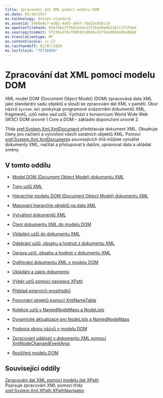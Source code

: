 ```yaml
---
title: Zpracování dat XML pomocí modelu DOM
ms.date: 03/30/2017
ms.technology: dotnet-standard
ms.assetid: 56b6e9c7-ed82-4a65-a647-7be32c83bcc8
ms.openlocfilehash: 01ef4bef57b8a2e3e13f28a98adb21b111f3f4ed
ms.sourcegitcommit: 5f236cd78cf09593c8945a7d753e0850e96a0b80
ms.translationtype: MT
ms.contentlocale: cs-CZ
ms.lasthandoff: 01/07/2020
ms.locfileid: "75710450"
---
```

# <a name="process-xml-data-using-the-dom-model"></a>Zpracování dat XML pomocí modelu DOM
XML model DOM (Document Object Model) (DOM) zpracovává data XML jako standardní sadu objektů a slouží ke zpracování dat XML v paměti. Obor názvů `System.Xml` poskytuje programové znázornění dokumentů XML, fragmentů, uzlů nebo sad uzlů. Vychází z konsorcium World Wide Web (W3C) DOM úrovně 1 Core a DOM – základní doporučení úrovně 2.  
  
 Třída <xref:System.Xml.XmlDocument> představuje dokument XML. Obsahuje členy pro načtení a vytvoření všech ostatních objektů XML. Pomocí <xref:System.Xml.XmlDocument>a souvisejících tříd můžete vytvářet dokumenty XML, načítat a přistupovat k datům, upravovat data a ukládat změny.  
  
## <a name="in-this-section"></a>V tomto oddílu  
  
- [Model DOM (Document Object Model) dokumentu XML](../../../../docs/standard/data/xml/xml-document-object-model-dom.md)  
  
- [Typy uzlů XML](../../../../docs/standard/data/xml/types-of-xml-nodes.md)  
  
- [Hierarchie modelu DOM (Document Object Model) dokumentu XML](../../../../docs/standard/data/xml/xml-document-object-model-dom-hierarchy.md)  
  
- [Mapování hierarchie objektů na data XML](../../../../docs/standard/data/xml/mapping-the-object-hierarchy-to-xml-data.md)  
  
- [Vytváření dokumentů XML](../../../../docs/standard/data/xml/xml-document-creation.md)  
  
- [Čtení dokumentu XML do modelu DOM](../../../../docs/standard/data/xml/reading-an-xml-document-into-the-dom.md)  
  
- [Vkládání uzlů do dokumentu XML](../../../../docs/standard/data/xml/inserting-nodes-into-an-xml-document.md)  
  
- [Odebrání uzlů, obsahu a hodnot z dokumentu XML](../../../../docs/standard/data/xml/removing-nodes-content-and-values-from-an-xml-document.md)  
  
- [Úprava uzlů, obsahu a hodnot v dokumentu XML](../../../../docs/standard/data/xml/modifying-nodes-content-and-values-in-an-xml-document.md)  
  
- [Ověřování dokumentu XML v modelu DOM](../../../../docs/standard/data/xml/validating-an-xml-document-in-the-dom.md)  
  
- [Ukládání a zápis dokumentu](../../../../docs/standard/data/xml/saving-and-writing-a-document.md)  
  
- [Výběr uzlů pomocí navigace XPath](../../../../docs/standard/data/xml/select-nodes-using-xpath-navigation.md)  
  
- [Překlad externích prostředků](../../../../docs/standard/data/xml/resolving-external-resources.md)  
  
- [Porovnání objektů pomocí XmlNameTable](../../../../docs/standard/data/xml/object-comparison-using-xmlnametable.md)  
  
- [Kolekce uzlů v NamedNodeMaps a NodeLists](../../../../docs/standard/data/xml/node-collections-in-namednodemaps-and-nodelists.md)  
  
- [Dynamické aktualizace pro NodeLists a NamedNodeMaps](../../../../docs/standard/data/xml/dynamic-updates-to-nodelists-and-namednodemaps.md)  
  
- [Podpora oboru názvů v modelu DOM](../../../../docs/standard/data/xml/namespace-support-in-the-dom.md)  
  
- [Zpracování událostí v dokumentu XML pomocí XmlNodeChangedEventArgs](../../../../docs/standard/data/xml/event-handling-in-an-xml-document-using-the-xmlnodechangedeventargs.md)  
  
- [Rozšíření modelu DOM](../../../../docs/standard/data/xml/extending-the-dom.md)  
  
## <a name="related-sections"></a>Související oddíly  
 [Zpracování dat XML pomocí modelu dat XPath](../../../../docs/standard/data/xml/process-xml-data-using-the-xpath-data-model.md)  
 Popisuje zpracování XML pomocí třídy <xref:System.Xml.XPath.XPathNavigator>.
